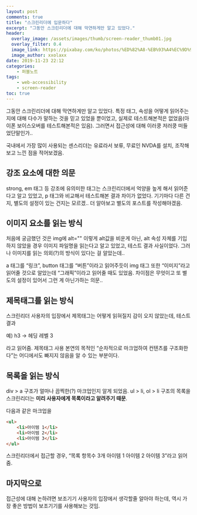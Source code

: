 ```yaml
---
layout: post
comments: true
title: "스크린리더에 입문하다"
excerpt: "그동안 스크린리더에 대해 막연하게만 알고 있었다."
header:
  overlay_image: /assets/images/thumb/screen-reader_thumb01.jpg
  overlay_filter: 0.4
  image_link: https://pixabay.com/ko/photos/%ED%82%A8-%EB%93%A4%EC%9D%98-%EA%B3%A0%EC%B6%94-%ED%9D%B0%EC%83%89-%EB%8F%85%EC%84%9C-1017515/
  image_author: xxolaxx
date: 2019-11-23 22:12
categories:
    - 퍼블노트
tags:
    - web-accessibility
    - screen-reader
toc: true
---
```

그동안 스크린리더에 대해 막연하게만 알고 있었다. 특정 태그, 속성을 어떻게 읽어주는지에 대해 다수가 말하는 것을 믿고 있었을 뿐이었고, 실제로 테스트해본적은 없었음(아이폰 보이스오버를 테스트해본적은 있음). 그러면서 접근성에 대해 이러쿵 저러쿵 떠들었단말인가..

국내에서 가장 많이 사용되는 센스리더는 유료라서 보류, 무료인 NVDA를 설치, 조작해보고 느낀 점을 적어보겠음.

## 강조 요소에 대한 의문
strong, em 태그 등 강조에 유의미한 태그는 스크린리더에서 억양을 높게 해서 읽어준다고 알고 있었고, p 태그와 비교해서 테스트해본 결과 차이가 없었다. 기기마다 다른 건지, 별도의 설정이 있는 건지는 모르겠.. 더 알아보고 별도의 포스트를 작성해야겠음.

## 이미지 요소를 읽는 방식
처음에 궁금했던 것은 img에 alt="" 이렇게 alt값을 비운게 아닌, alt 속성 자체를 기입하지 않았을 경우 이미지 파일명을 읽는다고 알고 있었고, 테스트 결과 사실이었다. 그러나 이미지를 읽는 의외(?)의 방식이 있다는 걸 알았는데..

a 태그를 &ldquo;링크&rdquo;, button 태그를 &ldquo;버튼&rdquo;이라고 읽어주듯이 img 태그 또한 &ldquo;이미지&rdquo;라고 읽어줄 것으로 알았는데 &ldquo;그래픽&rdquo;이라고 읽어줄 때도 있었음. 차이점은 무엇이고 또 별도의 설정이 있어서 그런 게 아닌가하는 의문..

## 제목태그를 읽는 방식
스크린리더 사용자의 입장에서 제목태그는 어떻게 읽혀질지 감이 오지 않았는데, 테스트 결과

예) h3 &rarr; 헤딩 레벨 3

라고 읽어줌. 제목태그 사용 본연의 목적인 &ldquo;순차적으로 마크업하여 컨텐츠를 구조화한다&rdquo;는 어디에서도 빠지지 않음을 알 수 있는 부분이다.

## 목록을 읽는 방식
div &gt; a 구조가 얼마나 끔찍한(?) 마크업인지 알게 되었음. ul &gt; li, ol &gt; li 구조의 목록을 스크린리더는 **미리 사용자에게 목록이라고 알려주기 때문**.

다음과 같은 마크업을
```html
<ul>
    <li>아이템 1</li>
    <li>아이템 2</li>
    <li>아이템 3</li>
</ul>
```
스크린리더에서 접근할 경우, &ldquo;목록 항목수 3개 아이템 1 아이템 2 아이템 3&rdquo;라고 읽어줌.

## 마지막으로
접근성에 대해 논하려면 보조기기 사용자의 입장에서 생각할줄 알아야 하는데, 역시 가장 좋은 방법이 보조기기를 사용해보는 것임.